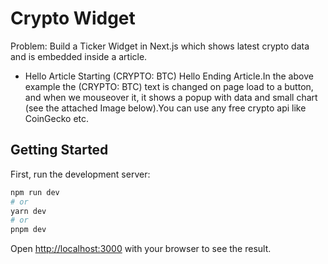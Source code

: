 # Crypto Widget

Problem:  Build a Ticker Widget in Next.js which shows latest crypto data and is embedded inside a article.

- Hello Article Starting (CRYPTO: BTC) Hello Ending Article.In the above example the (CRYPTO: BTC) text is changed on page load to a button, and when we mouseover it, it shows a popup with data and small chart (see the attached Image below).You can use any free crypto api like CoinGecko etc.


## Getting Started

First, run the development server:

```bash
npm run dev
# or
yarn dev
# or
pnpm dev
```

Open [http://localhost:3000](http://localhost:3000) with your browser to see the result.
